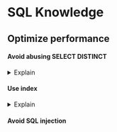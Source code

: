 # SQL Knowledge
## Optimize performance
#### Avoid abusing SELECT DISTINCT
<details>
  <summary>Explain</summary>
  <br/>
  
</details>

#### Use index

<details>
  <summary>Explain</summary>
  <br/>

+ Identify columns used frequently in WHERE, JOIN, and ORDER BY clauses, and create indexes can improve query performance.
+ Script used to identify missing indexes
  
</details>

#### Avoid SQL injection
